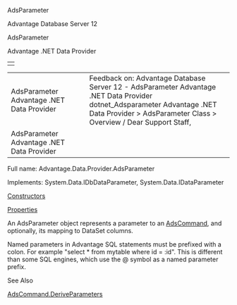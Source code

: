 AdsParameter




Advantage Database Server 12  

AdsParameter

Advantage .NET Data Provider

|  |
| --- |
|  |

|  |  |  |  |  |
| --- | --- | --- | --- | --- |
| AdsParameter  Advantage .NET Data Provider |  |  | Feedback on: Advantage Database Server 12 - AdsParameter Advantage .NET Data Provider dotnet\_Adsparameter Advantage .NET Data Provider > AdsParameter Class > Overview / Dear Support Staff, |  |
| AdsParameter  Advantage .NET Data Provider |  |  |  |  |

Full name: Advantage.Data.Provider.AdsParameter

Implements: System.Data.IDbDataParameter, System.Data.IDataParameter

[Constructors](dotnet_adsparameter_constructors.htm)

[Properties](dotnet_adsparameter_properties.htm)

An AdsParameter object represents a parameter to an [AdsCommand](dotnet_adscommand.htm), and optionally, its mapping to DataSet columns.

Named parameters in Advantage SQL statements must be prefixed with a colon. For example "select \* from mytable where id = :id". This is different than some SQL engines, which use the @ symbol as a named parameter prefix.

See Also

[AdsCommand.DeriveParameters](dotnet_adscommand_deriveparameters.htm)